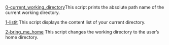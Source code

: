 [0-current_working_directory](./0-current_working_directory)This script prints the absolute path name of the current working directory.

[1-listit](./1-listit) This script displays the content list of your current directory.

[2-bring_me_home](./2-bring_me_home) This script changes the working directory to the user’s home directory.

